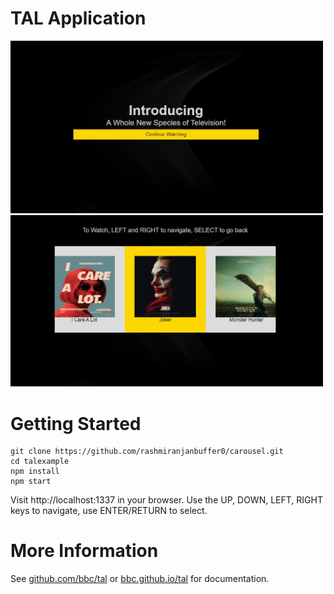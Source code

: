 # TAL Application

<img src="./assets/main.jpg" width="500">

<img src="./assets/carousel.jpg" width="500">

# Getting Started

```
git clone https://github.com/rashmiranjanbuffer0/carousel.git
cd talexample
npm install
npm start
```

Visit http://localhost:1337 in your browser. Use the UP, DOWN, LEFT, RIGHT keys to navigate, use ENTER/RETURN to select.

# More Information

See [github.com/bbc/tal](https://www.github.com/bbc/tal) or [bbc.github.io/tal](http://bbc.github.io/tal/getting-started/introducing-tal.html) for documentation.
